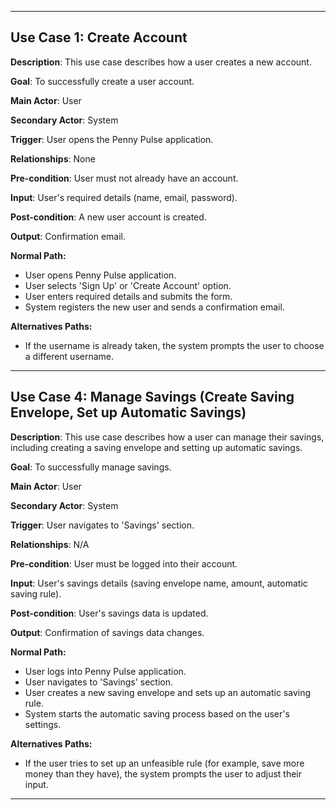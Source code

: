 ---------------------------------------------------------------------------------------------------------------------------------------------------------------------------------------------------------------------------------------------------------------

## Use Case 1: Create Account

**Description**: This use case describes how a user creates a new account.

**Goal**: To successfully create a user account.

**Main Actor**: User

**Secondary Actor**: System

**Trigger**: User opens the Penny Pulse application.

**Relationships**: None

**Pre-condition**: User must not already have an account.

**Input**: User's required details (name, email, password).

**Post-condition**: A new user account is created.

**Output**: Confirmation email.

**Normal Path:**
+ User opens Penny Pulse application.
+ User selects 'Sign Up' or 'Create Account' option.
+ User enters required details and submits the form.
+ System registers the new user and sends a confirmation email.

**Alternatives Paths:**
+ If the username is already taken, the system prompts the user to choose a different username.
    
---------------------------------------------------------------------------------------------------------------------------------------------------------------------------------------------------------------------------------------------------------------

## Use Case 4: Manage Savings (Create Saving Envelope, Set up Automatic Savings)

**Description**: This use case describes how a user can manage their savings, including creating a saving envelope and setting up automatic savings.

**Goal**: To successfully manage savings.

**Main Actor**: User

**Secondary Actor**: System

**Trigger**: User navigates to 'Savings' section.

**Relationships**: N/A

**Pre-condition**: User must be logged into their account.

**Input**: User's savings details (saving envelope name, amount, automatic saving rule).

**Post-condition**: User's savings data is updated.

**Output**: Confirmation of savings data changes.

**Normal Path:**
+ User logs into Penny Pulse application.
+ User navigates to 'Savings' section.
+ User creates a new saving envelope and sets up an automatic saving rule.
+ System starts the automatic saving process based on the user's settings.

**Alternatives Paths:**
+ If the user tries to set up an unfeasible rule (for example, save more money than they have), the system prompts the user to adjust their input.

---------------------------------------------------------------------------------------------------------------------------------------------------------------------------------------------------------------------------------------------------------------
